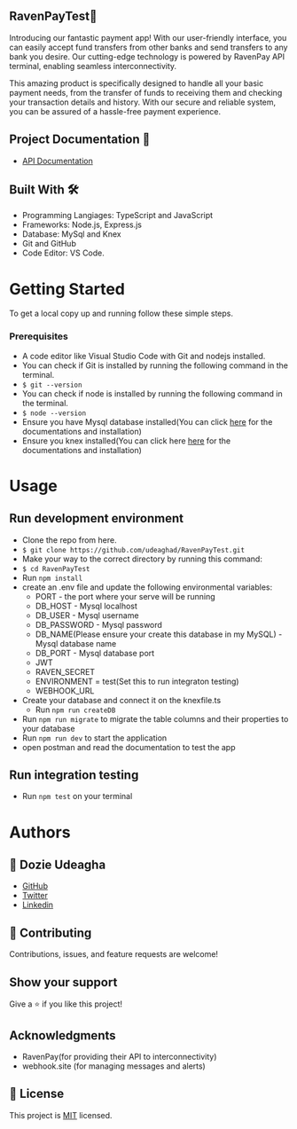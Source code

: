 ## RavenPayTest🏩
Introducing our fantastic payment app! With our user-friendly interface, you can easily accept fund transfers from other banks and send transfers to any bank you desire. Our cutting-edge technology is powered by RavenPay API terminal, enabling seamless interconnectivity.

This amazing product is specifically designed to handle all your basic payment needs, from the transfer of funds to receiving them and checking your transaction details and history. With our secure and reliable system, you can be assured of a hassle-free payment experience.
## Project Documentation 📄

 - [API Documentation](https://documenter.getpostman.com/view/22522406/2s93eSZF1B)

## Built With 🛠️
- Programming Langiages: TypeScript and JavaScript
- Frameworks: Node.js, Express.js
- Database: MySql and Knex
- Git and GitHub
- Code Editor: VS Code.

# Getting Started
To get a local copy up and running follow these simple steps.

### Prerequisites
- A code editor like Visual Studio Code with Git and nodejs installed.
- You can check if Git is installed by running the following command in the terminal.
- `$ git --version`
- You can check if node is installed by running the following command in the terminal.
- `$ node --version`
- Ensure you have Mysql database installed(You can click [here](https://dev.mysql.com/doc/mysql-installation-excerpt/5.7/en/) for the documentations and installation)
- Ensure you knex installed(You can click here [here](https://knexjs.org/) for the documentations and installation)


# Usage
## Run development environment
- Clone the repo from here.
- `$ git clone https://github.com/udeaghad/RavenPayTest.git`
- Make your way to the correct directory by running this command:
- `$ cd RavenPayTest `
- Run `npm install`
- create an .env file and update the following environmental variables:
  - PORT - the port where your serve will be running
  - DB_HOST - Mysql localhost
  - DB_USER - Mysql username
  - DB_PASSWORD - Mysql password
  - DB_NAME(Please ensure your create this database in my MySQL) - Mysql database name
  - DB_PORT - Mysql database port
  - JWT
  - RAVEN_SECRET 
  - ENVIRONMENT = test(Set this to run integraton testing)
  - WEBHOOK_URL
- Create your database and connect it on the knexfile.ts
  - Run `npm run createDB`
- Run `npm run migrate` to migrate the table columns and their properties to your database
- Run `npm run dev` to start the application
- open postman and read the documentation to test the app

## Run integration testing
- Run `npm test` on your terminal
# Authors

## 👤 Dozie Udeagha
- [GitHub](https://github.com/udeaghad)
- [Twitter](https://twitter.com/theodoz)
- [Linkedin](https://www.linkedin.com/in/)

## 🤝 Contributing
Contributions, issues, and feature requests are welcome!

## Show your support
Give a ⭐️ if you like this project!


## Acknowledgments
- RavenPay(for providing their API to interconnectivity)
- webhook.site (for managing messages and alerts)
## 📝 License
This project is [MIT](./LICENSE) licensed.


